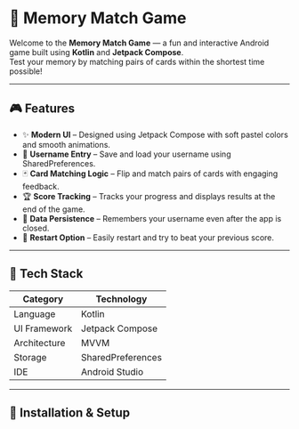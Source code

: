 # 🧠 Memory Match Game

Welcome to the **Memory Match Game** — a fun and interactive Android game built using **Kotlin** and **Jetpack Compose**.  
Test your memory by matching pairs of cards within the shortest time possible!

---

## 🎮 Features

- ✨ **Modern UI** – Designed using Jetpack Compose with soft pastel colors and smooth animations.  
- 👤 **Username Entry** – Save and load your username using SharedPreferences.  
- 🃏 **Card Matching Logic** – Flip and match pairs of cards with engaging feedback.  
- 🏆 **Score Tracking** – Tracks your progress and displays results at the end of the game.  
- 💾 **Data Persistence** – Remembers your username even after the app is closed.  
- 🔄 **Restart Option** – Easily restart and try to beat your previous score.

---

## 🧩 Tech Stack

| Category | Technology |
|-----------|-------------|
| Language | Kotlin |
| UI Framework | Jetpack Compose |
| Architecture | MVVM |
| Storage | SharedPreferences |
| IDE | Android Studio |

---

## 🧰 Installation & Setup



